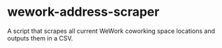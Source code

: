 # wework-address-scraper
A script that scrapes all current WeWork coworking space locations and outputs them in a CSV.
